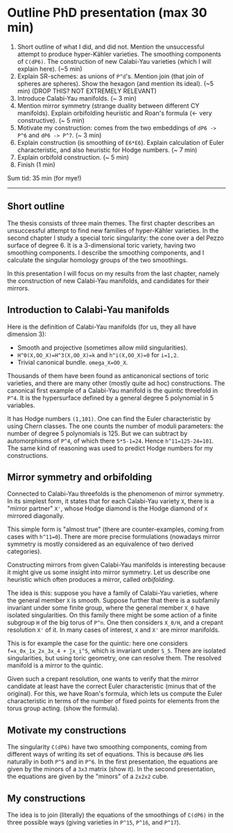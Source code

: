 # Outline PhD presentation (max 30 min)



 1. Short outline of what I did, and did not. Mention the unsuccessful attempt to produce hyper-Kähler varieties. The smoothing components of `C(dP6)`. The construction of new Calabi-Yau varieties (which I will explain here). (~5 min)
 3. Explain SR-schemes: as unions of `P^d`'s. Mention join (that join of spheres are spheres). Show the hexagon (and mention its ideal). (~5 min) (DROP THIS? NOT EXTREMELY RELEVANT)
 3. Introduce Calabi-Yau manifolds. (~ 3 min)
 4. Mention mirror symmetry (strange duality between different CY manifolds). Explain orbifolding heuristic and Roan's formula (<- very constructive). (~ 5 min)
 5. Motivate my construction: comes from the two embeddings of `dP6 -> P^6` and `dP6 -> P^7`. (~ 3 min)
 6. Explain construction (is smoothing of `E6*E6`). Explain calculation of Euler characteristic, and also heuristic for Hodge numbers. (~ 7 min)
 7. Explain orbifold construction. (~ 5 min)
 8. Finish (1 min)

Sum tid: 35 min (for mye!)

---

## Short outline

The thesis consists of three main themes. The first chapter describes an unsuccessful attempt to find new families of hyper-Kähler varieties. In the second chapter I study a special toric singularity: the cone over a del Pezzo surface of degree 6. It is a 3-dimensional toric variety, having two smoothing components. I describe the smoothing components, and I calculate the singular homology groups of the two smoothings.

In this presentation I will focus on my results from the last chapter, namely the construction of new Calabi-Yau manifolds, and candidates for their mirrors.

## Introduction to Calabi-Yau manifolds

Here is the definition of Calabi-Yau manifolds (for us, they all have dimension 3):

 - Smooth and projective (sometimes allow mild singularities).
 - `H^0(X,OO_X)=H^3(X,OO_X)=k` and `h^i(X,OO_X)=0` for `i=1,2`.
 - Trivial canonical bundle. `omega_X=OO_X`.

Thousands of them have been found as anticanonical sections of toric varieties, and there are many other (mostly quite ad hoc) constructions. The canonical first example of a Calabi-Yau manifold is the quintic threefold in `P^4`. It is the hypersurface defined by a general degree 5 polynomial in 5 variables.

It has Hodge numbers `(1,101)`. One can find the Euler characteristic by using Chern classes. The one counts the number of moduli parameters: the number of degree 5 polynomials is 125. But we can subtract by automorphisms of `P^4`, of which there `5*5-1=24`. Hence `h^11=125-24=101`. The same kind of reasoning was used to predict Hodge numbers for my constructions.

## Mirror symmetry and orbifolding

Connected to Calabi-Yau threefolds is the phenomenon of mirror symmetry. In its simplest form, it states that for each Calabi-Yau variety `X`, there is a "mirror partner" `X'`, whose Hodge diamond is the Hodge diamond of `X` mirrored diagonally.

This simple form is "almost true" (there are counter-examples, coming from cases with `h^11=0`). There are more precise formulations (nowadays mirror symmetry is mostly considered as an equivalence of two derived categories).

Constructing mirrors from given Calabi-Yau manifolds is interesting because it might give us some insight into mirror symmetry. Let us describe one heuristic which often produces a mirror, called _orbifolding_.

The idea is this: suppose you have a family of Calabi-Yau varieties, where the general member `X` is smooth. Suppose further that there is a subfamily invariant under some finite group, where the general member `X_0` have isolated singularities. On this family there might be some action of a finite subgroup `H` of the big torus of `P^n`. One then considers `X_0/H`, and a crepant resolution `X'` of it. In many cases of interest, `X` and `X'` are mirror manifolds.

This is for example the case for the quintic: here one considers `f=x_0x_1x_2x_3x_4 + ∑x_i^5`, which is invariant under `S_5`. There are isolated singularities, but using toric geometry, one can resolve them. The resolved manifold is a mirror to the quintic.

Given such a crepant resolution, one wants to verify that the mirror candidate at least have the correct Euler characteristic (minus that of the original). For this, we have Roan's formula, which lets us compute the Euler characteristic in terms of the number of fixed points for elements from the torus group acting. (show the formula).

## Motivate my constructions

The singularity `C(dP6)` have two smoothing components, coming from different ways of writing its set of equations. This is because `dP6` lies naturally in both `P^5` and in `P^6`. In the first presentation, the equations are given by the minors of a `3x3` matrix (show it). In the second presentation, the equations are given by the "minors" of a `2x2x2` cube.

## My constructions

The idea is to join (literally) the equations of the smoothings of `C(dP6)` in the three possible ways (giving varieties in `P^15`, `P^16`, and `P^17`).

